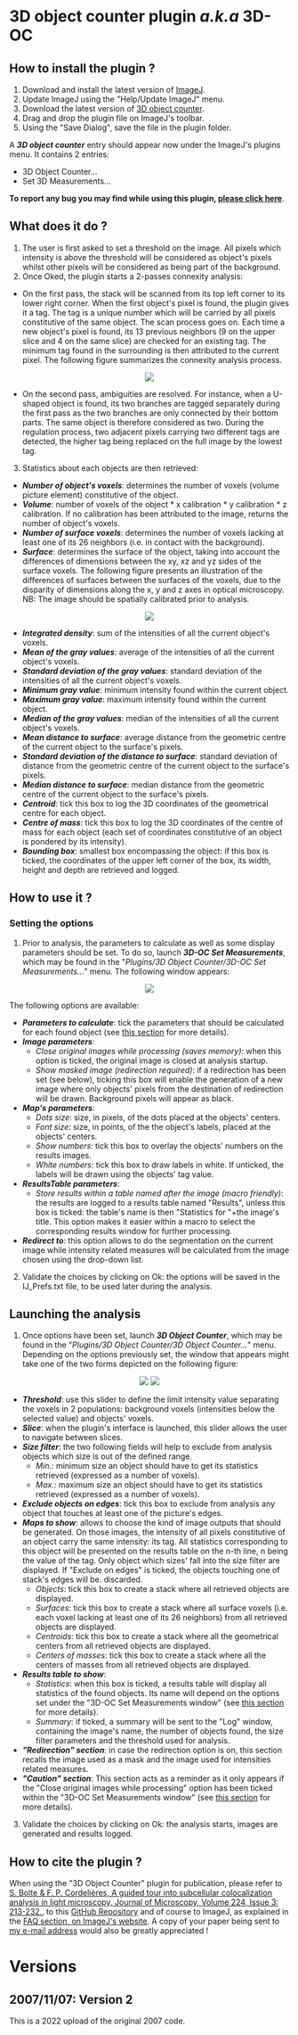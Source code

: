 # 3D object counter plugin *a.k.a* 3D-OC

## How to install the plugin ?

1. Download and install the latest version of [ImageJ](http://rsbweb.nih.gov/ij/download.html).
2. Update ImageJ using the "Help/Update ImageJ" menu.
3. Download the latest version of [3D object counter](https://github.com/fabricecordelieres/IJ-Plugin_3D_object_counter/releases/tag/v2.0).
4. Drag and drop the plugin file on ImageJ's toolbar.
5. Using the "Save Dialog", save the file in the plugin folder.

A ***3D object counter*** entry should appear now under the ImageJ's plugins menu. It contains 2 entries:
* 3D Object Counter\...
* Set 3D Measurements\...

**To report any bug you may find while using this plugin, [please click here](mailto:fabrice.cordelieres@gmail.com?subject=Bug%20found%20in%203D-OC&body=%0ABug%20description:%0A%0AHow%20did%20it%20happen:%0A%0ACopy/Paste%20the%20content%20of%20the%20log%20window:%0A%0AVersion%20of%20ImageJ:%0A%0AVersion%20of%20Java:)**.

## What does it do ?

1. The user is first asked to set a threshold on the image. All pixels which intensity is above the threshold will be considered as object's pixels whilst other pixels will be considered as being part of the background.
2. Once Oked, the plugin starts a 2-passes connexity analysis:
* On the first pass, the stack will be scanned from its top left corner to its lower right corner. When the first object's pixel is found, the plugin gives it a tag. The tag is a unique number which will be carried by all pixels constitutive of the same object. The scan process goes on. Each time a new object's pixel is found, its 13 previous neighbors (9 on the upper slice and 4 on the same slice) are checked for an existing tag. The minimum tag found in the surrounding is then attributed to the current pixel. The following figure summarizes the connexity analysis process.

<p align="center">
  <img src="images/3DOC-ConnexityAnalysis.jpg">
</p>

* On the second pass, ambiguities are resolved. For instance, when a U-shaped object is found, its two branches are tagged separately during the first pass as the two branches are only connected by their bottom parts. The same object is therefore considered as two. During the regulation process, two adjacent pixels carrying two different tags are detected, the higher tag being replaced on the full image by the lowest tag.
3. Statistics about each objects are then retrieved:
* ***Number of object's voxels***: determines the number of voxels (volume picture element) constitutive of the object.
* ***Volume***: number of voxels of the object * x calibration * y calibration * z calibration. If no calibration has been attributed to the image, returns the number of object's voxels.
* ***Number of surface voxels***: determines the number of voxels lacking at least one of its 26 neighbors (i.e. in contact with the background).
* ***Surface***: determines the surface of the object, taking into account the differences of dimensions between the xy, xz and yz sides of the surface voxels. The following figure presents an illustration of the differences of surfaces between the surfaces of the voxels, due to the disparity of dimensions along the x, y and z axes in optical microscopy. NB: The image should be spatially calibrated prior to analysis.
 
<p align="center">
  <img src="images/3DOC-Surf.jpg">
</p>

* ***Integrated density***: sum of the intensities of all the current object's voxels.
* ***Mean of the gray values***: average of the intensities of all the current object's voxels.
* ***Standard deviation of the gray values***: standard deviation of the intensities of all the current object's voxels.
* ***Minimum gray value***: minimum intensity found within the current object.
* ***Maximum gray value***: maximum intensity found within the current object.
* ***Median of the gray values***: median of the intensities of all the current object's voxels.
* ***Mean distance to surface***: average distance from the geometric centre of the current object to the surface's pixels.
* ***Standard deviation of the distance to surface***: standard deviation of distance from the geometric centre of the current object to the surface's pixels.
* ***Median distance to surface***: median distance from the geometric centre of the current object to the surface's pixels.
* ***Centroid***: tick this box to log the 3D coordinates of the geometrical centre for each object.
* ***Centre of mass***: tick this box to log the 3D coordinates of the centre of mass for each object (each set of coordinates constitutive of an object is pondered by its intensity).
* ***Bounding box***: smallest box encompassing the object: if this box is ticked, the coordinates of the upper left corner of the box, its width, height and depth are retrieved and logged.

## How to use it ?

### Setting the options

1. Prior to analysis, the parameters to calculate as well as some display parameters should be set. To do so, launch ***3D-OC Set Measurements***, which may be found in the "*Plugins/3D Object Counter/3D-OC Set Measurements\...*" menu. The following window appears:

<p align="center">
  <img src="images/3DOC-SM.jpg">
</p>

The following options are available:
* ***Parameters to calculate***: tick the parameters that should be calculated for each found object (see [this section](#what-does-it-do-) for more details).
* ***Image parameters***:
  - *Close original images while processing (saves memory)*: when this option is ticked, the original image is closed at analysis startup.
  - *Show masked image (redirection required)*: if a redirection has been set (see below), ticking this box will enable the generation of a new image where only objects' pixels from the destination of redirection will be drawn. Background pixels will appear as black.
* ***Map's parameters***:
  - *Dots size*: size, in pixels, of the dots placed at the objects' centers.
  - *Font size*: size, in points, of the the object's labels, placed at the objects' centers.
  - *Show numbers*: tick this box to overlay the objects' numbers on the results images.
  - *White numbers*: tick this box to draw labels in white. If unticked, the labels will be drawn using the objects' tag value.
* ***ResultsTable parameters***:
  - *Store results within a table named after the image (macro friendly)*: the results are logged to a results table named "Results", unless this box is ticked: the table's name is then "Statistics for "+the image's title. This option makes it easier within a macro to select the corresponding results window for further processing.
* ***Redirect to***: this option allows to do the segmentation on the current image while intensity related measures will be calculated from the image chosen using the drop-down list.
2. Validate the choices by clicking on Ok: the options will be saved in the IJ_Prefs.txt file, to be used later during the analysis.

## Launching the analysis

1. Once options have been set, launch ***3D Object Counter***, which may be found in the "*Plugins/3D Object Counter/3D Object Counter\...*" menu. Depending on the options previously set, the window that appears might take one of the two forms depicted on the following figure:

<p align="center">
  <img src="images/3DOC-Main.jpg">
  <img src="images/3DOC-Redir.jpg">
</p>

* ***Threshold***: use this slider to define the limit intensity value separating the voxels in 2 populations: background voxels (intensities below the selected value) and objects' voxels.
* ***Slice***: when the plugin's interface is launched, this slider allows the user to navigate between slices.
* ***Size filter***: the two following fields will help to exclude from analysis objects which size is out of the defined range.
  - *Min.*: minimum size an object should have to get its statistics retrieved (expressed as a number of voxels).
  - *Max.*: maximum size an object should have to get its statistics retrieved (expressed as a number of voxels).
* ***Exclude objects on edges***: tick this box to exclude from analysis any object that touches at least one of the picture's edges.
* ***Maps to show***: allows to choose the kind of image outputs that should be generated. On those images, the intensity of all pixels constitutive of an object carry the same intensity: its tag. All statistics corresponding to this object will be presented on the results table on the n-th line, n being the value of the tag. Only object which sizes' fall into the size filter are displayed. If "Exclude on edges" is ticked, the objects touching one of stack's edges will be. discarded.
  - *Objects*: tick this box to create a stack where all retrieved objects are displayed.
  - *Surfaces*: tick this box to create a stack where all surface voxels (i.e. each voxel lacking at least one of its 26 neighbors) from all retrieved objects are displayed.
  - *Centroids*: tick this box to create a stack where all the geometrical centers from all retrieved objects are displayed.
  - *Centers of masses*: tick this box to create a stack where all the centers of masses from all retrieved objects are displayed.
* ***Results table to show***:
  - *Statistics*: when this box is ticked, a results table will display all statistics of the found objects. Its name will depend on the options set under the "3D-OC Set Measurements window" (see [this section](#setting-the-options) for more details).
  - *Summary*: if ticked, a summary will be sent to the "Log" window, containing the image's name, the number of objects found, the size filter parameters and the threshold used for analysis.
* ***"Redirection" section***: in case the redirection option is on, this section recalls the image used as a mask and the image used for intensities related measures.
* ***"Caution" section***: This section acts as a reminder as it only appears if the "Close original images while processing" option has been ticked within the "3D-OC Set Measurements window" (see [this section](#setting-the-options) for more details).
3. Validate the choices by clicking on Ok: the analysis starts, images are generated and results logged.

## How to cite the plugin ?

When using the "3D Object Counter" plugin for publication, please refer to [S. Bolte & F. P. Cordelières, A guided tour into subcellular colocalization analysis in light microscopy, Journal of Microscopy, Volume 224, Issue 3: 213-232.](https://onlinelibrary.wiley.com/doi/10.1111/j.1365-2818.2006.01706.x), to this [GitHub Repository](https://github.com/fabricecordelieres/IJ-Plugin_3D_object_counter/) and of course to ImageJ, as explained in the [FAQ section, on ImageJ's website](http://rsbweb.nih.gov/ij/docs/faqs.html). A copy of your paper being sent to [my e-mail address](mailto:fabrice.cordelieres@gmail.com) would also be greatly appreciated !

# Versions
## 2007/11/07: Version 2
This is a 2022 upload of the original 2007 code.
